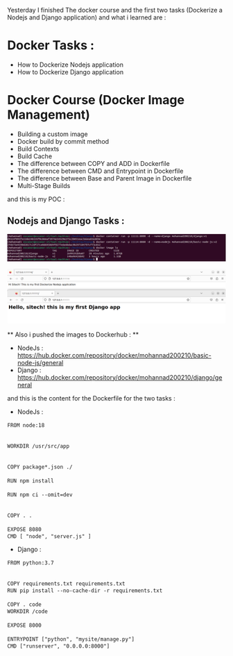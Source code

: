 Yesterday I finished The docker course and the first two tasks (Dockerize a Nodejs and Django application) and what i learned are :

# Docker Tasks : 
- How to Dockerize Nodejs application
- How to Dockerize Django application

# Docker Course (Docker Image Management)

- Building a custom image 
- Docker build by commit method 
- Build Contexts
- Build Cache 
- The difference between COPY and ADD in Dockerfile
- The difference between CMD and Entrypoint in Dockerfile
- The difference between Base and Parent Image in Dockerfile
- Multi-Stage Builds 


and this is my POC :

##  Nodejs and Django Tasks :  


![Creat Placement Group](https://github.com/mohannad200210/Sitech-Internship/blob/261f061a30d270220332e7b95f949fc5cab10540/Daily-Updates%20/Photos/Poc%20node%20dja%202.png)

![Creat Placement Group](https://github.com/mohannad200210/Sitech-Internship/blob/261f061a30d270220332e7b95f949fc5cab10540/Daily-Updates%20/Photos/Poc%20node%20dja.png)

** Also i pushed the images to Dockerhub : **
- NodeJs : https://hub.docker.com/repository/docker/mohannad200210/basic-node-js/general
- Django : https://hub.docker.com/repository/docker/mohannad200210/django/general 

and this is the content for the Dockerfile for the two tasks : 
- NodeJs :
```
FROM node:18


WORKDIR /usr/src/app


COPY package*.json ./

RUN npm install

RUN npm ci --omit=dev


COPY . .

EXPOSE 8080
CMD [ "node", "server.js" ]
```

- Django :
```
FROM python:3.7


COPY requirements.txt requirements.txt
RUN pip install --no-cache-dir -r requirements.txt

COPY . code
WORKDIR /code

EXPOSE 8000

ENTRYPOINT ["python", "mysite/manage.py"]
CMD ["runserver", "0.0.0.0:8000"]
```


